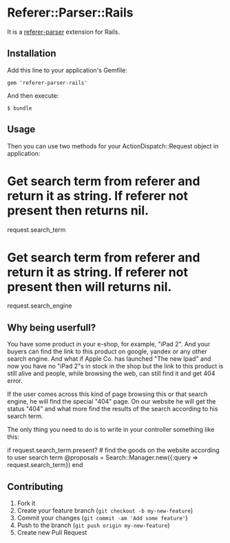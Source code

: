 # Referer::Parser::Rails

It is a [referer-parser](https://github.com/snowplow/referer-parser/blob/master/ruby/README.md)
 extension for Rails.

## Installation

Add this line to your application's Gemfile:

    gem 'referer-parser-rails'

And then execute:

    $ bundle


## Usage

Then you can use two methods for your ActionDispatch::Request object in application:


  # Get search term from referer and return it as string. If referer not present then returns nil.
  request.search_term

  # Get search term from referer and return it as string. If referer not present then will returns nil.
  request.search_engine
  

## Why being userfull?
You have some product in your e-shop, for example, "iPad 2". And your buyers can find the link to this product on google, yandex or any other search engine. And what if Apple Co. has launched "The new Ipad" and now you have no "iPad 2"s in stock in the shop but the link to this product is still alive and people, while browsing the web, can still find it and get 404 error.

If the user comes across this kind of page browsing this or that search engine, he will find the special "404" page. On our website he will get the status "404" and what more find the results of the search according to his search term.

The only thing you need to do is to write in your controller something like this:

  if request.search_term.present?
    # find the goods on the website according to user search term
    @proposals = Search::Manager.new({:query => request.search_term})
  end
  

## Contributing

1. Fork it
2. Create your feature branch (`git checkout -b my-new-feature`)
3. Commit your changes (`git commit -am 'Add some feature'`)
4. Push to the branch (`git push origin my-new-feature`)
5. Create new Pull Request